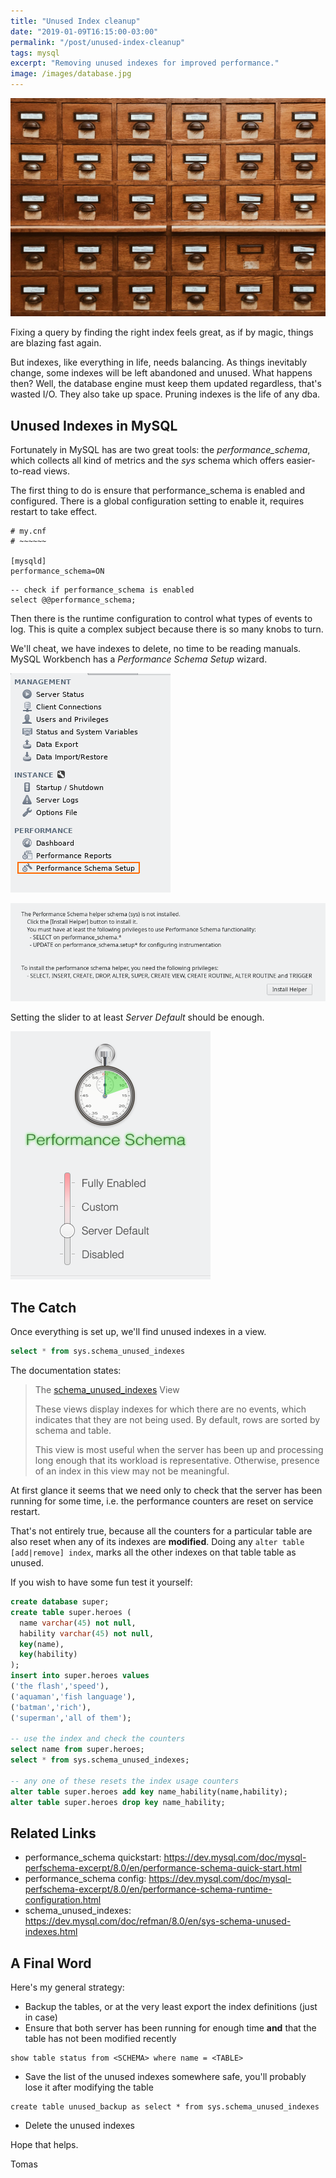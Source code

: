 ```yaml
---
title: "Unused Index cleanup"
date: "2019-01-09T16:15:00-03:00"
permalink: "/post/unused-index-cleanup"
tags: mysql
excerpt: "Removing unused indexes for improved performance."
image: /images/database.jpg
---
```


![](/images/database.jpg)

Fixing a query by finding the right index feels great, as if by magic, things are blazing fast again.

But indexes, like everything in life, needs balancing. As things inevitably change, some indexes will be left abandoned and unused.
What happens then? Well, the database engine must keep them updated regardless, that's wasted I/O. They also take up space. Pruning indexes is
the life of any dba.


## Unused Indexes in MySQL 

Fortunately in MySQL has are two great tools: the _performance\_schema_, which collects all kind of metrics and the _sys_ schema which offers easier-to-read views.

The first thing to do is ensure that performance\_schema is enabled and configured. There is a global configuration setting to enable it, requires restart to take effect.

```text
# my.cnf
# ~~~~~~

[mysqld]
performance_schema=ON
```

```text
-- check if performance_schema is enabled
select @@performance_schema;
```

Then there is the runtime configuration to control what types of events to log. This is quite a complex subject because there is so many knobs to turn.

We'll cheat, we have indexes to delete, no time to be reading manuals. MySQL Workbench has a _Performance Schema Setup_ wizard.

![performance schema setup](/images/performance_schema_setup.png)

![installing the sys schema](/images/sys_installer.png)

Setting the slider to at least _Server Default_ should be enough.

![ cheat mode: enabled](/images/performance_schema_slider.png)


## The Catch

Once everything is set up, we'll find unused indexes in a view.

```sql
select * from sys.schema_unused_indexes
```

The documentation states:

> The [schema\_unused\_indexes](https://dev.mysql.com/doc/refman/8.0/en/sys-schema-unused-indexes.html) View
>
> These views display indexes for which there are no events, which indicates that they are not being used. By default, rows are sorted by schema and table.
>
> This view is most useful when the server has been up and processing long enough that its workload is representative. Otherwise, presence of an index in this view may not be meaningful.

At first glance it seems that we need only to check that the server has been running for some time,
i.e. the performance counters are reset on service restart.

That's not entirely true, because all the counters for a particular table are also reset when any of its indexes are **modified**.
Doing any `alter table [add|remove] index`, marks all the other indexes on that table table as unused.

If you wish to have some fun test it yourself:

```sql
create database super;
create table super.heroes (
  name varchar(45) not null,
  hability varchar(45) not null,
  key(name),
  key(hability)
);
insert into super.heroes values
('the flash','speed'),
('aquaman','fish language'),
('batman','rich'),
('superman','all of them');

-- use the index and check the counters
select name from super.heroes;
select * from sys.schema_unused_indexes;

-- any one of these resets the index usage counters
alter table super.heroes add key name_hability(name,hability);
alter table super.heroes drop key name_hability;
```


## Related Links 

-   performance\_schema quickstart: <https://dev.mysql.com/doc/mysql-perfschema-excerpt/8.0/en/performance-schema-quick-start.html>
-   performance\_schema config: <https://dev.mysql.com/doc/mysql-perfschema-excerpt/8.0/en/performance-schema-runtime-configuration.html>
-   schema\_unused\_indexes: <https://dev.mysql.com/doc/refman/8.0/en/sys-schema-unused-indexes.html>


## A Final Word

Here's my general strategy:

-   Backup the tables, or at the very least export the index definitions (just in case)
-   Ensure that both server has been running for enough time **and** that the table has not been modified recently

```text
show table status from <SCHEMA> where name = <TABLE>
```

-   Save the list of the unused indexes somewhere safe, you'll probably lose it after modifying the table

```text
create table unused_backup as select * from sys.schema_unused_indexes
```

-   Delete the unused indexes

Hope that helps.

Tomas
